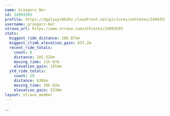 ```yaml
---
name: Grzegorz Ber
id: 24993593
profile: https://dgalywyr863hv.cloudfront.net/pictures/athletes/24993593/7453165/11/large.jpg
username: grzegorz-ber
strava_url: https://www.strava.com/athletes/24993593
stats:
  biggest_ride_distance: 106.87km
  biggest_climb_elevation_gain: 637.2m
  recent_ride_totals:
    count: 8
    distance: 201.52km
    moving_time: 11h 07m
    elevation_gain: 1554m
  ytd_ride_totals:
    count: 29
    distance: 638km
    moving_time: 39h 02m
    elevation_gain: 5230m
layout: strava_member
--- 
```

...
